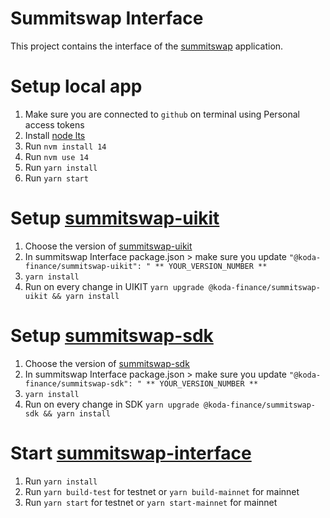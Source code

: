 # Summitswap Interface
This project contains the interface of the [summitswap](https://summitswap.finance/) application.

# Setup local app
1. Make sure you are connected to `github` on terminal using Personal access tokens
2. Install [node lts](https://tecadmin.net/install-nvm-macos-with-homebrew/) 
3. Run `nvm install 14`
4. Run `nvm use 14`
5. Run `yarn install`
6. Run `yarn start`

# Setup [summitswap-uikit](https://github.com/Koda-Finance/summitswap-uikit)
1. Choose the version of [summitswap-uikit](https://www.npmjs.com/package/@koda-finance/summitswap-uikit)
2. In summitswap Interface package.json > make sure you update `"@koda-finance/summitswap-uikit": " ** YOUR_VERSION_NUMBER ** `
3. `yarn install`
4. Run on every change in UIKIT `yarn upgrade @koda-finance/summitswap-uikit && yarn install`

# Setup [summitswap-sdk](https://github.com/Koda-Finance/summitswap-sdk)
1. Choose the version of [summitswap-sdk](https://www.npmjs.com/package/@koda-finance/summitswap-sdk)
2. In summitswap Interface package.json > make sure you update `"@koda-finance/summitswap-sdk": " ** YOUR_VERSION_NUMBER ** `
3. `yarn install`
4. Run on every change in SDK `yarn upgrade @koda-finance/summitswap-sdk && yarn install`

# Start [summitswap-interface](https://github.com/Koda-Finance/summitswap-interface)
1. Run `yarn install`
2. Run `yarn build-test` for testnet or `yarn build-mainnet` for mainnet
3. Run `yarn start` for testnet or `yarn start-mainnet` for mainnet

